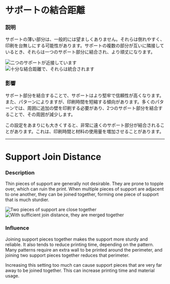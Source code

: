 サポートの結合距離
====
### **説明**
サポートの薄い部分は、一般的には望ましくありません。それらは倒れやすく、印刷を台無しにする可能性があります。サポートの複数の部分が互いに隣接しているとき、それらは一つのサポート部分に結合され、より頑丈になります。

![二つのサポートが近接しています](../images/support_join_distance_low.png)
![十分な結合距離で、それらは統合されます](../images/support_join_distance_high.png)

### **影響**
サポート部分を結合することで、サポートはより堅牢で信頼性が高くなります。また、パターンによりますが、印刷時間を短縮する傾向があります。多くのパターンでは、周囲に追加の壁を印刷する必要があり、2つのサポート部分を結合することで、その周囲が減少します。

この設定をあまりにも大きくすると、非常に遠くのサポート部分が結合されることがあります。これは、印刷時間と材料の使用量を増加させることがあります。

---

Support Join Distance
====
### **Description**
Thin pieces of support are generally not desirable. They are prone to topple over, which can ruin the print. When multiple pieces of support are adjacent to one another, they can be joined together, forming one piece of support that is much sturdier.

![Two pieces of support are close together](../images/support_join_distance_low.png)
![With sufficient join distance, they are merged together](../images/support_join_distance_high.png)

### **Influence**
Joining support pieces together makes the support more sturdy and reliable. It also tends to reduce printing time, depending on the pattern. Many patterns require an extra wall to be printed around the perimeter, and joining two support pieces together reduces that perimeter.

Increasing this setting too much can cause support pieces that are very far away to be joined together. This can increase printing time and material usage.